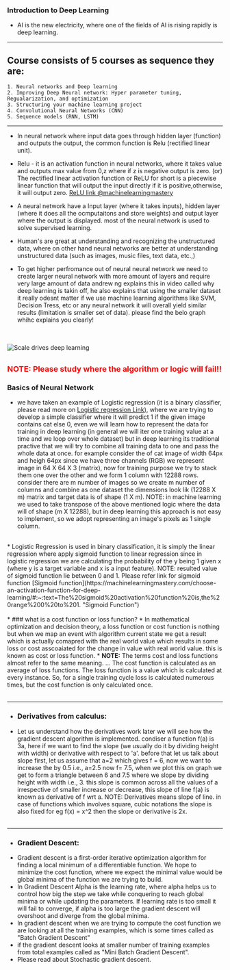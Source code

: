 ### Introduction to Deep Learning
* AI is the new electricity, where one of the fields of AI is rising rapidly is deep learning.
***

## Course consists of 5 courses as sequence they are:
    1. Neural networks and Deep learning
    2. Improving Deep Neural network: Hyper parameter tuning, Regualarization, and optimization
    3. Structuring your machine learning project
    4. Convolutional Neural Networks (CNN)
    5. Sequence models (RNN, LSTM)

***
* In neural network where input data goes through hidden layer (function) and outputs the output, the common function is Relu (rectified linear unit).

* Relu - it is an activation function in neural networks, where it takes value and outputs max value from 0,z where if z is negative output is zero. (or) The rectified linear activation function or ReLU for short is a piecewise linear function that will output the input directly if it is positive,otherwise, it will output zero. [ReLU link @machinelearningmastery](https://machinelearningmastery.com/rectified-linear-activation-function-for-deep-learning-neural-networks/ "ReLU link")

* A neural network have a Input layer (where it takes inputs), hidden layer (where it does all the ocmputaitons and store weights) and output layer where the output is displayed. most of the neural network is used to solve supervised learning.

* Human's are great at understanding and recognizing the unstructured data, where on other hand neural networks are better at understanding unstructured data (such as images, music files, text data, etc.,)

* To get higher perfromance out of neural neural network we need to create larger neural network with more amount of layers and require very large amount of data andrew ng explains this in video called why deep learning is takin off, he also explains that using the smaller dataset it really odesnt matter if we use machine learning algorithms like SVM, Decision Tress, etc or any neural network it will overall yield similar results (limitation is smaller set of data). please find the belo graph whihc explains you clearly!

<br><br>
<img src="https://miro.medium.com/max/802/1*1ADLHcqXhmtgDBkMF7b2Hw.png" alt="Scale drives deep learning" />
<br><br>

<span style="color: red; font-size: 18px"><b>NOTE: Please study where the algorithm or logic will fail!!</b></span>

### Basics of Neural Network
* we have taken an example of Logistic regression (it is a binary classifier, please read more on [Logistic regression Link](https://machinelearningmastery.com/logistic-regression-for-machine-learning/ "Logistic regression")), where we are trying to develop a simple classifier where it will predict 1 if the given image contains cat else 0, even we will learn how to represent the data for training in deep learning (in general we will iter one training value at a time and we loop over whole dataset) but in deep learning its traditional practive that we will try to combine all training data to one and pass the whole data at once. for example consider the of cat image of width 64px and heigh 64px since we have three channels (RGB) we represent image in 64 X 64 X 3 (matrix), now for training purpose we try to stack them one over the other and we form 1 column with 12288 rows. consider there are m number of images so we create m number of columns and combine as one dataset the dimensions look lik (12288 X m) matrix and target data is of shape (1 X m). NOTE: in machine learning we used to take transpose of the above mentioned logic where the data will of shape (m X 12288), but in deep learning this approach is not easy to implement, so we adopt representing an image's pixels as 1 single column.
<br> 
* Logistic Regression is used in binary classification, it is simply the linear regression where apply sigmoid function to linear regression since in logistic regression we are calculating the probability of the y being 1 given x (where y is a target variable and x is a input feature). NOTE: resulted value of sigmoid function lie between 0 and 1. Please refer link for sigmoid function [Sigmoid function](https://machinelearningmastery.com/choose-an-activation-function-for-deep-learning/#:~:text=The%20sigmoid%20activation%20function%20is,the%20range%200%20to%201. "Sigmoid Function")
<br><br>
* ### what is a cost function or loss function?
* In mathematical optimization and decision theory, a loss function or cost function is nothing but when we map an event with algorithm current state we get a result which is actually comapred with the real world value which results in some loss or cost asscoaiated for the change in value with real world value. this is known as cost or loss function. 
* <b>NOTE:</b> The terms cost and loss functions almost refer to the same meaning. ... The cost function is calculated as an average of loss functions. The loss function is a value which is calculated at every instance. So, for a single training cycle loss is calculated numerous times, but the cost function is only calculated once.
<br><br>

***

* ### Derivatives from calculus:  
* Let us understand how the derivatives work later we will see how the gradient descent algorithm is implemented. condiser a function f(a) is 3a, here if we want to find the slope (we usually do it by dividing height with width) or derivative with respect to 'a'. before that let us talk about slope first, let us assume that a=2 which gives f = 6, now we want to increase the by 0.5 i.e., a=2.5 now f= 7.5, when we plot this on graph we get to form a triangle between 6 and 7.5 where we slope by dividing height with width i.e., 3. this slope is common across all the values of a irrespective of smaller increase or decrease, this slope of line f(a) is known as derivative of f wrt a. NOTE: Derivatives means slope of line. in case of functions which involves square, cubic notations the slope is also fixed for eg f(x) = x^2 then the slope or derivative is 2x.
<br><br>
***

* ### Gradient Descent: 
* Gradient descent is a first-order iterative optimization algorithm for finding a local minimum of a differentiable function. We hope to minimize the cost function, where we expect the minimal value would be global minima of the function we are trying to build.
* In Gradient Descent Alpha is the learning rate, where alpha helps us to control how big the step we take while conquering to reach global minima or while updating the parameters. If learning rate is too small it will fail to converge, if alpha is too large the gradient descent will overshoot and diverge from the global minima.
* In gradient descent when we are trying to compute the cost function we are looking at all the training examples, which is some times called as "Batch Gradient Descent"
* if the gradient descent looks at smaller number of training examples from total examples called as "Mini Batch Gradient Descent".
* Please read about Stochastic gradient descent.



